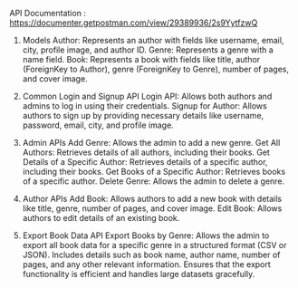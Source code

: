 
API Documentation : https://documenter.getpostman.com/view/29389936/2s9YytfzwQ


1. Models
Author: Represents an author with fields like username, email, city, profile image, and author ID.
Genre: Represents a genre with a name field.
Book: Represents a book with fields like title, author (ForeignKey to Author), genre (ForeignKey to Genre), number of pages, and cover image.

2. Common Login and Signup API
Login API: Allows both authors and admins to log in using their credentials.
Signup for Author: Allows authors to sign up by providing necessary details like username, password, email, city, and profile image.

3. Admin APIs
Add Genre: Allows the admin to add a new genre.
Get All Authors: Retrieves details of all authors, including their books.
Get Details of a Specific Author: Retrieves details of a specific author, including their books.
Get Books of a Specific Author: Retrieves books of a specific author.
Delete Genre: Allows the admin to delete a genre.

4. Author APIs
Add Book: Allows authors to add a new book with details like title, genre, number of pages, and cover image.
Edit Book: Allows authors to edit details of an existing book.

5. Export Book Data API
Export Books by Genre: Allows the admin to export all book data for a specific genre in a structured format (CSV or JSON).
Includes details such as book name, author name, number of pages, and any other relevant information.
Ensures that the export functionality is efficient and handles large datasets gracefully.
